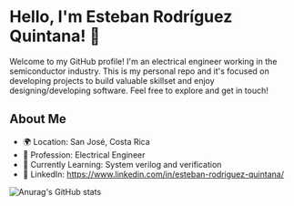 # Hello, I'm Esteban Rodríguez Quintana! 👋

Welcome to my GitHub profile! I'm an electrical engineer working in the semiconductor industry. This is my personal repo and it's focused on developing projects to build valuable skillset and enjoy designing/developing software. Feel free to explore and get in touch!

## About Me

- 🌍 Location: San José, Costa Rica
- 💼 Profession: Electrical Engineer
- 🌱 Currently Learning: System verilog and verification
- 💼 LinkedIn: https://www.linkedin.com/in/esteban-rodriguez-quintana/

![Anurag's GitHub stats](https://github-readme-stats.vercel.app/api?username=erquintana&show_icons=true&theme=radical)

<!--
## Relevant Projects

Here are some of the projects I've been working on:

### [Project Name 1]

Short description of the project. What it does, its purpose, and any notable technologies used.

### [Project Name 2]

Short description of the project. Highlight its unique aspects and technologies.
-->
<!--
## Contributions

I enjoy contributing to open source projects. Here are a few projects I've contributed to:

- [Project Name](https://github.com/project-owner/project-name)
- [Another Project](https://github.com/another-owner/another-project)

## Fun Facts

- 🎵 Favorite Song: [Your Favorite Song]
- 🎮 Currently Playing: [Game Name]
- 📚 Reading: [Book Title]
-->
